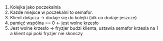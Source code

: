 1. Kolejka jako poczekalnia
2. Kazde miejsce w poczekalni to semafor.
2. Klient dołącza -> dodaje się do kolejki (idk co dodaje jeszcze)
3. pamięć wspólna == 0 <- jest wolne krzesło
4. Jest wolne krzesło -> fryzjer budzi klienta, ustawia semafor krzesla na 1 a klient spi poki fryzjer nie skonczy
